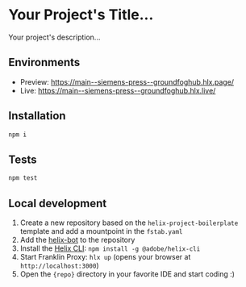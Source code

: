# Your Project's Title...
Your project's description...

## Environments
- Preview: https://main--siemens-press--groundfoghub.hlx.page/
- Live: https://main--siemens-press--groundfoghub.hlx.live/

## Installation

```sh
npm i
```

## Tests

```sh
npm test
```

## Local development

1. Create a new repository based on the `helix-project-boilerplate` template and add a mountpoint in the `fstab.yaml`
1. Add the [helix-bot](https://github.com/apps/helix-bot) to the repository
1. Install the [Helix CLI](https://github.com/adobe/helix-cli): `npm install -g @adobe/helix-cli`
1. Start Franklin Proxy: `hlx up` (opens your browser at `http://localhost:3000`)
1. Open the `{repo}` directory in your favorite IDE and start coding :)
